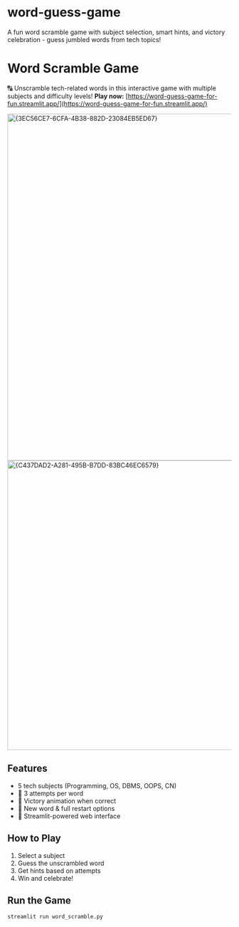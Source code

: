 # word-guess-game
A fun word scramble game with subject selection, smart hints, and victory celebration - guess jumbled words from tech topics!
# Word Scramble Game

🔠 Unscramble tech-related words in this interactive game with multiple subjects and difficulty levels!
**Play now:** [https://word-guess-game-for-fun.streamlit.app/](https://word-guess-game-for-fun.streamlit.app/)

<img width="1328" height="780" alt="{3EC56CE7-6CFA-4B38-882D-23084EB5ED67}" src="https://github.com/user-attachments/assets/026dec92-ece1-4782-ac9e-8685220292c6" />

<img width="1188" height="651" alt="{C437DAD2-A281-495B-B7DD-83BC46EC6579}" src="https://github.com/user-attachments/assets/c62cb827-7bc4-4df6-9b3e-bce524154ff3" />

## Features
- 5 tech subjects (Programming, OS, DBMS, OOPS, CN)
- 🎯 3 attempts per word
- 🎉 Victory animation when correct
- 🔄 New word & full restart options
- 📱 Streamlit-powered web interface

## How to Play
1. Select a subject
2. Guess the unscrambled word
3. Get hints based on attempts
4. Win and celebrate!

## Run the Game
```bash
streamlit run word_scramble.py
